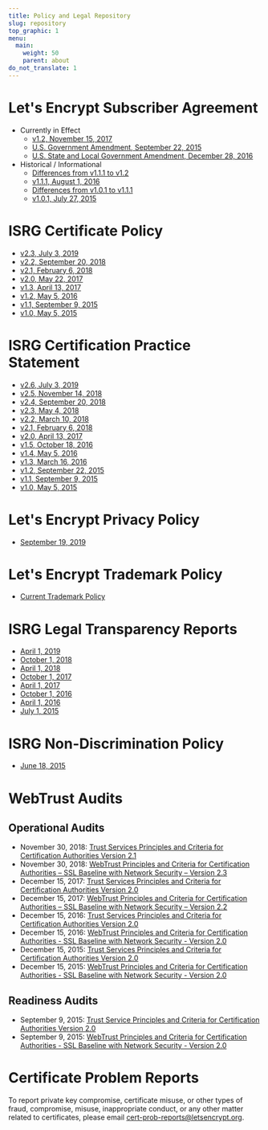 ```yaml
---
title: Policy and Legal Repository
slug: repository
top_graphic: 1
menu:
  main:
    weight: 50
    parent: about
do_not_translate: 1
---
```


<!-- Note for translators: do NOT translate this file -->

# Let's Encrypt Subscriber Agreement

* Currently in Effect
  * [v1.2, November 15, 2017](/documents/LE-SA-v1.2-November-15-2017.pdf)
  * [U.S. Government Amendment, September 22, 2015](/documents/LE-USG-SA-Amendment-Sept-22-2015.pdf)
  * [U.S. State and Local Government Amendment, December 28, 2016](/documents/LE-US-State-Local-SA-Amendment-Dec-28-2016.pdf)
* Historical / Informational
  * [Differences from v1.1.1 to v1.2](/documents/LE-SA-v1.1.1-v1.2-diff.docx)
  * [v1.1.1, August 1, 2016](/documents/LE-SA-v1.1.1-August-1-2016.pdf)
  * [Differences from v1.0.1 to v1.1.1](/documents/LE-SA-v1.0.1-v1.1.1-diff.docx)
  * [v1.0.1, July 27, 2015](/documents/LE-SA-v1.0.1-July-27-2015.pdf)

# ISRG Certificate Policy

* [v2.3, July 3, 2019](/documents/isrg-cp-v2.3/)
* [v2.2, September 20, 2018](/documents/isrg-cp-v2.2/)
* [v2.1, February 6, 2018](/documents/isrg-cp-v2.1/)
* [v2.0, May 22, 2017](/documents/isrg-cp-v2.0/)
* [v1.3, April 13, 2017](/documents/ISRG-CP-v1.3.pdf)
* [v1.2, May 5, 2016](/documents/ISRG-CP-May-5-2016.pdf)
* [v1.1, September 9, 2015](/documents/ISRG-CP-September-9-2015.pdf)
* [v1.0, May 5, 2015](/documents/ISRG-CP-May-5-2015.pdf)

# ISRG Certification Practice Statement

* [v2.6, July 3, 2019](/documents/isrg-cps-v2.6/)
* [v2.5, November 14, 2018](/documents/isrg-cps-v2.5/)
* [v2.4, September 20, 2018](/documents/isrg-cps-v2.4/)
* [v2.3, May 4, 2018](/documents/isrg-cps-v2.3/)
* [v2.2, March 10, 2018](/documents/isrg-cps-v2.2/)
* [v2.1, February 6, 2018](/documents/isrg-cps-v2.1/)
* [v2.0, April 13, 2017](/documents/isrg-cps-v2.0/)
* [v1.5, October 18, 2016](/documents/ISRG-CPS-October-18-2016.pdf)
* [v1.4, May 5, 2016](/documents/ISRG-CPS-May-5-2016.pdf)
* [v1.3, March 16, 2016](/documents/ISRG-CPS-March-16-2016.pdf)
* [v1.2, September 22, 2015](/documents/ISRG-CPS-September-22-2015.pdf)
* [v1.1, September 9, 2015](/documents/ISRG-CPS-September-9-2015.pdf)
* [v1.0, May 5, 2015](/documents/ISRG-CPS-May-5-2015.pdf)

# Let's Encrypt Privacy Policy

* [September 19, 2019](/privacy/)

# Let's Encrypt Trademark Policy

* [Current Trademark Policy](/trademarks/)

# ISRG Legal Transparency Reports

* [April 1, 2019](/documents/ISRG-Legal-Transparency-Report-April-1-2019.pdf)
* [October 1, 2018](/documents/ISRG-Legal-Transparency-Report-October-1-2018.pdf)
* [April 1, 2018](/documents/ISRG-Legal-Transparency-Report-April-1-2018.pdf)
* [October 1, 2017](/documents/ISRG-Legal-Transparency-Report-October-1-2017.pdf)
* [April 1, 2017](/documents/ISRG-Legal-Transparency-Report-April-1-2017.pdf)
* [October 1, 2016](/documents/ISRG-Legal-Transparency-Report-October-1-2016.pdf)
* [April 1, 2016](/documents/ISRG-Legal-Transparency-Report-April-1-2016.pdf)
* [July 1, 2015](/documents/ISRG-Legal-Transparency-Report-July-1-2015.pdf)

# ISRG Non-Discrimination Policy

* [June 18, 2015](/nondiscrimination/)

# WebTrust Audits

## Operational Audits

* November 30, 2018: [Trust Services Principles and Criteria for Certification Authorities Version 2.1](https://www.cpacanada.ca/webtrustseal?sealid=10124)
* November 30, 2018: [WebTrust Principles and Criteria for Certification Authorities – SSL Baseline with Network Security – Version 2.3](https://www.cpacanada.ca/webtrustseal?sealid=10125)
* December 15, 2017: [Trust Services Principles and Criteria for Certification Authorities Version 2.0](/audits/ISRG-2017-WebTrust-for-CAs-Report.pdf)
* December 15, 2017: [WebTrust Principles and Criteria for Certification Authorities – SSL Baseline with Network Security – Version 2.2](/audits/ISRG-2017-WebTrust-for-CAs-SSL-Baseline-Report.pdf)
* December 15, 2016: [Trust Services Principles and Criteria for Certification Authorities Version 2.0](/audits/ISRG-2016-WebTrust-for-CAs-Report.pdf)
* December 15, 2016: [WebTrust Principles and Criteria for Certification Authorities - SSL Baseline with Network Security - Version 2.0](/audits/ISRG-2016-WebTrust-for-CAs-SSL-Baseline-Report.pdf)
* December 15, 2015: [Trust Services Principles and Criteria for Certification Authorities Version 2.0](/audits/ISRG-2015-WebTrust-for-CAs-Report.pdf)
* December 15, 2015: [WebTrust Principles and Criteria for Certification Authorities - SSL Baseline with Network Security - Version 2.0](/audits/ISRG-2015-WebTrust-for-CAs-SSL-Baseline-Report.pdf)

## Readiness Audits

* September 9, 2015: [Trust Service Principles and Criteria for Certification Authorities Version 2.0](/audits/ISRG-2015-WebTrust-for-CAs-PITRA-Report.pdf)
* September 9, 2015: [WebTrust Principles and Criteria for Certification Authorities - SSL Baseline with Network Security - Version 2.0](/audits/ISRG-2015-WebTrust-for-CAs-SSL-Baseline-PITRA-Report.pdf)

# Certificate Problem Reports

To report private key compromise, certificate misuse, or other types of fraud, compromise, misuse, inappropriate conduct, or any other matter related to certificates, please email <a href="mailto:cert-prob-reports@letsencrypt.org">cert-prob-reports@letsencrypt.org</a>.
